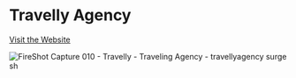 # Travelly Agency

<a href="https://travellyagency.surge.sh/" target="-blank">Visit the Website</a>
<br>

![FireShot Capture 010 - Travelly - Traveling Agency - travellyagency surge sh](https://user-images.githubusercontent.com/39883704/90576816-3855b200-e18d-11ea-8ca0-46d349ee85f4.jpg)
